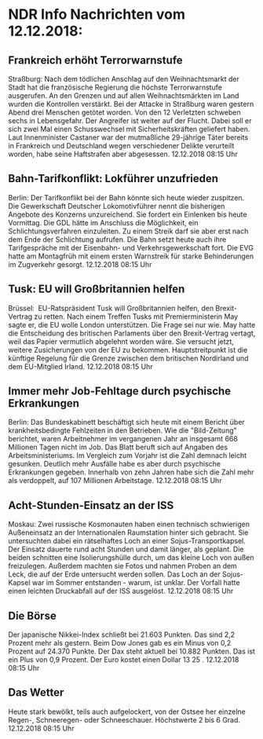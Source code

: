 # NDR Info Nachrichten vom 12.12.2018:


## Frankreich erhöht Terrorwarnstufe
Straßburg: Nach dem tödlichen Anschlag auf den Weihnachtsmarkt der Stadt hat die französische Regierung die höchste Terrorwarnstufe ausgerufen. An den Grenzen und auf allen Weihnachtsmärkten im Land wurden die Kontrollen verstärkt. Bei der Attacke in Straßburg waren gestern Abend drei Menschen getötet worden. Von den 12 Verletzten schweben sechs in Lebensgefahr. Der Angreifer ist weiter auf der Flucht. Dabei soll er sich zwei Mal einen Schusswechsel mit Sicherheitskräften geliefert haben. Laut Innenminister Castaner war der mutmaßliche 29-jährige Täter bereits in Frankreich und Deutschland wegen verschiedener Delikte verurteilt worden, habe seine Haftstrafen aber abgesessen. 12.12.2018 08:15 Uhr 

## Bahn-Tarifkonflikt: Lokführer unzufrieden
Berlin: Der Tarifkonflikt bei der Bahn könnte sich heute wieder zuspitzen. Die Gewerkschaft Deutscher Lokomotivführer nennt die bisherigen Angebote des Konzerns unzureichend. Sie fordert ein Einlenken bis heute Vormittag. Die GDL hätte im Anschluss die Möglichkeit, ein Schlichtungsverfahren einzuleiten. Zu einem Streik darf sie aber erst nach dem Ende der Schlichtung aufrufen. Die Bahn setzt heute auch ihre Tarifgespräche mit der Eisenbahn- und Verkehrsgewerkschaft fort. Die EVG hatte am Montagfrüh mit einem ersten Warnstreik für starke Behinderungen im Zugverkehr gesorgt. 12.12.2018 08:15 Uhr 

## Tusk: EU will Großbritannien helfen
Brüssel:          EU-Ratspräsident Tusk will Großbritannien helfen, den Brexit-Vertrag zu retten. Nach einem Treffen Tusks mit Premierministerin May sagte er, die EU wolle London unterstützen. Die Frage sei nur wie. May hatte die Entscheidung des britischen Parlaments über den Brexit-Vertrag vertagt, weil das Papier vermutlich abgelehnt worden wäre. Sie versucht jetzt, weitere Zusicherungen von der EU zu bekommen. Hauptstreitpunkt ist die künftige Regelung für die Grenze zwischen dem britischen Nordirland und dem EU-Mitglied Irland. 12.12.2018 08:15 Uhr 

## Immer mehr Job-Fehltage durch psychische Erkrankungen
Berlin: Das Bundeskabinett beschäftigt sich heute mit einem Bericht über krankheitsbedingte Fehlzeiten in den Betrieben. Wie die "Bild-Zeitung" berichtet, waren Arbeitnehmer im vergangenen Jahr an insgesamt 668 Millionen Tagen nicht im Job. Das Blatt beruft sich auf Angaben des Arbeitsministeriums. Im Vergleich zum Vorjahr ist die Zahl demnach leicht gesunken. Deutlich mehr Ausfälle habe es aber durch psychische Erkrankungen gegeben. Innerhalb von zehn Jahren habe sich die Zahl mehr als verdoppelt, auf 107 Millionen Arbeitstage. 12.12.2018 08:15 Uhr 

## Acht-Stunden-Einsatz an der ISS
Moskau:	Zwei russische Kosmonauten haben einen technisch schwierigen Außeneinsatz an der Internationalen Raumstation hinter sich gebracht. Sie untersuchten dabei ein rätselhaftes Loch an einer Sojus-Transportkapsel. Der Einsatz dauerte rund acht Stunden und damit länger, als geplant. Die beiden schnitten eine Isolierungshülle durch, um das kleine Loch von außen freizulegen. Außerdem machten sie Fotos und nahmen Proben an dem Leck, die auf der Erde untersucht werden sollen. Das Loch an der Sojus-Kapsel war im Sommer entstanden - warum, ist unklar. Der Vorfall hatte einen leichten Druckabfall auf der ISS ausgelöst. 12.12.2018 08:15 Uhr 

## Die Börse
Der japanische Nikkei-Index schließt bei  21.603 Punkten. Das sind  2,2  Prozent mehr als gestern. Beim Dow Jones gab es ein Minus von  0,2  Prozent auf 24.370  Punkte. Der Dax steht aktuell bei  10.882  Punkten. Das ist ein Plus von  0,9  Prozent. Der Euro kostet einen Dollar  13 25 . 12.12.2018 08:15 Uhr 

## Das Wetter
Heute stark bewölkt, teils auch aufgelockert, von der Ostsee her einzelne Regen-, Schneeregen- oder Schneeschauer. Höchstwerte 2 bis 6 Grad. 12.12.2018 08:15 Uhr 
